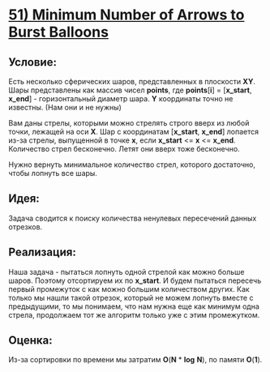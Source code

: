 # [**51) Minimum Number of Arrows to Burst Balloons**](https://leetcode.com/problems/minimum-number-of-arrows-to-burst-balloons/description/)

## **Условие:**

Есть несколько сферических шаров, представленных в плоскости **XY**. Шары представлены как массив чисел **points**, где **points**[**i**] = [**x_start**, **x_end**] - горизонтальный диаметр шара. **Y** координаты точно не известны. (Нам они и не нужны)

Вам даны стрелы, которыми можно стрелять строго вверх из любой точки, лежащей на оси **X**. Шар с координатам [**x_start**, **x_end**] лопается из-за стрелы, выпущенной в точке **x**, если **x_start** <= **x** <= **x_end**. Количество стрел бесконечно. Летят они вверх тоже бесконечно.

Нужно вернуть минимальное количество стрел, которого достаточно, чтобы лопнуть все шары.

## **Идея:**

Задача сводится к поиску количества ненулевых пересечений данных отрезков.

## **Реализация:**

Наша задача - пытаться лопнуть одной стрелой как можно больше шаров. Поэтому отсортируем их по **x_start**. И будем пытаться пересечь первый промежуток с как можно большим количеством других. Как только мы нашли такой отрезок, который не можем лопнуть вместе с предыдущими, то мы понимаем, что нам нужна еще как минимум одна стрела, продолжаем тот же алгоритм только уже с этим промежутком.



## **Оценка:**

Из-за сортировки по времени мы затратим **O**(**N** * **log** **N**), по памяти **O**(**1**).


